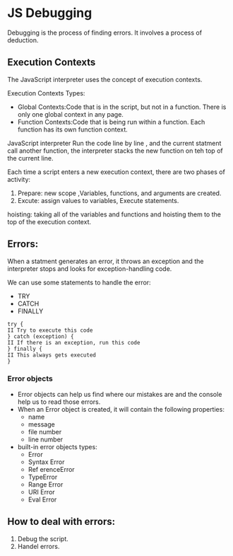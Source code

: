 # JS Debugging
Debugging is the process of finding errors. It involves a 
process of deduction. 

## Execution Contexts
The JavaScript interpreter uses the concept of execution contexts.

Execution Contexts Types:
* Global Contexts:Code that is in the script, but not in a function. There is only one global context in any page.
* Function Contexts:Code that is being run within a function. Each function has its own function context. 


JavaScript interpreter Run the code line by line , and the current statment call another function, the interpreter stacks the new function on teh top of the current line.

Each time a script enters a new execution context, there are two phases of activity: 
1. Prepare: new scope ,Variables, functions, and arguments are created. 
2. Excute: assign values to variables, Execute statements.

hoisting: taking all of the variables and functions and hoisting them to the top of the execution context.

## Errors:
When a statment generates an error, it throws an exception and the interpreter stops and looks for exception-handling code.

We can use some statements to handle the error:
* TRY
* CATCH
* FINALLY 
```
try { 
II Try to execute this code 
} catch (exception) { 
II If there is an exception, run this code 
} finally { 
II This always gets executed 
}

```

### Error objects 

* Error objects can help us find where our mistakes are and the console help us to read those errors.
* When an Error object is created, it will contain the following properties: 
  * name
  * message
  * file number
  * line number
* built-in error objects types:
  * Error
  * Syntax Error 
  * Ref erenceError
  * TypeError
  * Range Error
  * URI Error 
  * Eval Error 

## How to deal with errors:
1. Debug the script.
2. Handel errors.